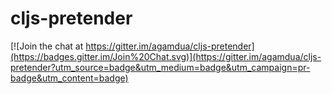 # cljs-pretender

[![Join the chat at https://gitter.im/agamdua/cljs-pretender](https://badges.gitter.im/Join%20Chat.svg)](https://gitter.im/agamdua/cljs-pretender?utm_source=badge&utm_medium=badge&utm_campaign=pr-badge&utm_content=badge)

